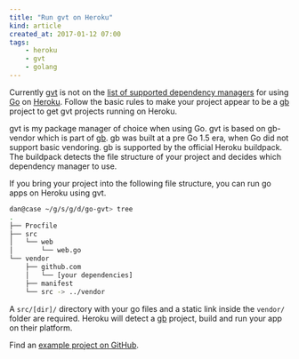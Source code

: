 ```yaml
---
title: "Run gvt on Heroku"
kind: article
created_at: 2017-01-12 07:00
tags:
    - heroku
    - gvt
    - golang
---
```


Currently [gvt][gvt] is not on the [list of supported dependency managers][heroku-go] for using [Go] on [Heroku][heroku]. Follow the basic rules to make your project appear to be a [gb][gb] project to get gvt projects running on Heroku.

gvt is my package manager of choice when using Go. gvt is based on gb-vendor which is part of [gb][gb]. gb was built at a pre Go 1.5 era, when Go did not support basic vendoring. gb is supported by the official Heroku buildpack. The buildpack detects the file structure of your project and decides which dependency manager to use.

If you bring your project into the following file structure, you can run go apps on Heroku using gvt.

~~~ bash
dan@case ~/g/s/g/d/go-gvt> tree
.
├── Procfile
├── src
│   └── web
│       └── web.go
└── vendor
    ├── github.com
    │   └── [your dependencies]
    ├── manifest
    └── src -> ../vendor
~~~

A `src/[dir]/` directory with your go files and a static link inside the `vendor/` folder are required. Heroku will detect a [gb][gb] project, build and run your app on their platform.

Find an [example project on GitHub][go-gvt].

 [gvt]: https://github.com/FiloSottile/gvt "gvt is the go vendoring tool for the GO15VENDOREXPERIMENT"
 [heroku-go]: https://devcenter.heroku.com/articles/go-support#supported-dependency-vendor-managers "Supported Dependency/Vendor Managers"
 [go]: https://golang.org "The Go Programming Language"
 [heroku]: https://www.heroku.com "Cloud Application Platform"
 [gb]: https://github.com/constabulary/gb "gb, the project based build tool for Go"
 [go-gvt]: https://github.com/dabio/heroku-go-gvt "Make gvt work on Heroku"
